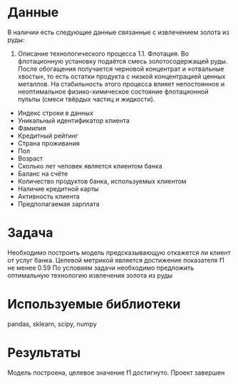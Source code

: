 # Данные
В наличии есть следующие данные связанные с извлечением золота из руды:
1. Описание технологического процесса
1.1. Флотация. Во флотационную установку подаётся смесь золотосодержащей руды. После обогащения получается черновой концентрат и «отвальные хвосты», то есть остатки продукта с низкой концентрацией ценных металлов. На стабильность этого процесса влияет непостоянное и неоптимальное физико-химическое состояние флотационной пульпы (смеси твёрдых частиц и жидкости).

- Индекс строки в данных
- Уникальный идентификатор клиента
- Фамилия
- Кредитный рейтинг
- Страна проживания
- Пол
- Возраст
- Сколько лет человек является клиентом банка
- Баланс на счёте
- Количество продуктов банка, используемых клиентом
- Наличие кредитной карты
- Активность клиента
- Предполагаемая зарплата

# Задача
Необходимо построить модель предсказывающую откажется ли клиент от услуг банка. Целевой метрикой является достижение показателя f1 не менее 0.59
По условиям задачи необходимо предложить оптимальную технологию извлечения золота из руды


# Используемые библиотеки
pandas, sklearn, scipy, numpy

# Результаты
Модель построена, целевое значение f1 достигнуто. Проект завершен

